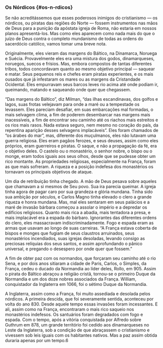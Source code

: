 ### Os Nórdicos {#os-n-rdicos}

Se não acreditássemos que esses poderosos inimigos do cristianismo — os nórdicos, ou piratas das regiões do Norte — fossem instrumentos nas mãos de Deus para a punição da apóstata igreja de Roma, não estaria em nossos planos apresentá-los. Mas como eles aparecem como nada mais do que o juízo de Deus contra o completo mundanismo de todas as ordens do sacerdócio católico, vamos tomar uma breve nota.

Originalmente, eles vieram das margens do Báltico, na Dinamarca, Noruega e Suécia. Provavelmente eles era uma mistura dos godos, dinamarqueses, noruegos, suecos e frísios. Mas, embora compostos de tantas diferentes tribos, todos concordavam quanto ao mesmo objetivo principal — saquear e matar. Seus pequenos reis e chefes eram piratas experientes, e os mais ousados que já infestaram os mares ou as margens da Cristandade Ocidental. Eles empurravam seus barcos leves rio acima até onde podiam ir, queimando, matando e saqueando onde quer que chegassem.

“Das margens do Báltico”, diz Milman, “das ilhas escandinavas, dos golfos e lagos, suas frotas velejavam para onde a maré ou a tempestade os levassem. Eles pareciam desafiar, em suas embarcações mal formadas, o mais selvagem clima, a fim de poderem desembarcar nas margens mais inacessíveis, a fim de encontrar seu caminho até os riachos mais estreitos e os rios mais rasos. Nada estava seguro, nem mesmo no coração do país, da repentina aparição desses selvagens implacáveis”. Eles foram chamados de “os árabes do mar”, mas, diferente dos muçulmanos, eles não lutavam uma guerra religiosa. Eles eram pagãos ferozes, e seus deuses, assim como eles próprios, eram guerreiros e piratas. O saque, e não a propagação da fé, era o objetivo deles. O castelo ou o monastério, o senhor nobre, o bispo ou o monge, eram todos iguais aos seus olhos, desde que se pudesse obter um rico montante. As propriedades religiosas, especialmente na França, foram as que mais sofreram. A riqueza e a posição indefesa dos monastérios os tornavam os principais objetivos de ataque.

Um dia de retribuição tinha chegado. A mão de Deus pesava sobre aqueles que chamavam a si mesmos de Seu povo. Sua ira parecia queimar. A igreja tinha agora de pagar caro por sua grandeza e glória mundana. Tinha sido sua ambição por séculos, e Carlos Magno tinha elevado o clero a grande riqueza e honra mundana. Mas, mal eles sentaram em seus palácios e a maré de invasão bárbara começou a assolar o império e a depredar os edifícios religiosos. Quanto mais rica a abadia, mais tentadora a presa, e mais implacável era a espada do bárbaro. Ignorantes das diferentes ordens do clero, eles massacravam indiscriminadamente. Fogo e espada eram as armas que usavam ao longo de suas carreiras. “A França estava coberta de bispos e monges que fugiam de seus claustros arruinados, seus monastérios incendiados, suas igrejas desoladas, levando consigo as preciosas relíquias dos seus santos, e assim aprofundando o pânico universal, e pregando o desespero por onde quer que fossem.”

A fim de obter paz com os normandos, que forçaram seu caminho até o rio Sena, e por dois anos sitiaram a cidade de Paris, Carlos, o Simples, da França, cedeu o ducado da Normandia ao líder deles, Rollo, em 905\. Assim o pirata do Báltico abraçou a religião cristã, tornou-se o primeiro Duque da Normandia e um dos doze nobres associados da França. William, conquistador da Inglaterra em 1066, foi o sétimo Duque da Normandia.

A Inglaterra, assim como a França, foi muito assediada e desolada pelos nórdicos. A primeira descida, que foi severamente sentida, aconteceu por volta do ano 830\. Desde aquele tempo essas invasões foram incessantes. E ali, assim como na França, encontraram o mais rico saqueio nos monastérios indefesos. Os santuários foram degradados com fogo e espada. Com o tempo, após a vitória conquistada por Alfredo sobre Guthrum em 878, um grande território foi cedido aos dinamarqueses no Leste da Inglaterra, sob a condição de que abraçassem o cristianismo e vivessem sob leis iguais com os habitantes nativos. Mas a paz assim obtida duraria apenas por um tempo.6
